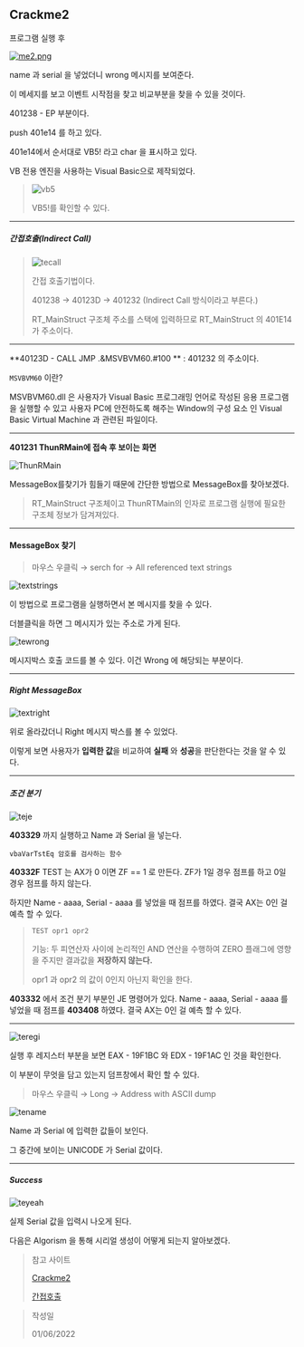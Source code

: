 ## Crackme2

프로그램 실행 후

[![me2.png](https://raw.githubusercontent.com/sosouni14/image_server/main/image_rev/me2.png)](https://postimg.cc/qtXY5vTZ)

name 과 serial 을 넣었더니 wrong 메시지를 보여준다.

이 메세지를 보고 이벤트 시작점을 찾고 비교부분을 찾을 수 있을 것이다.

401238 - EP 부분이다.

push 401e14 를 하고 있다.

401e14에서 순서대로 VB5! 라고 char 을 표시하고 있다.

VB 전용 엔진을 사용하는 Visual Basic으로 제작되었다. 

> ![vb5](https://raw.githubusercontent.com/sosouni14/image_server/main/image_rev/vb5.PNG)
>
> VB5!를 확인할 수 있다.

---

##### 간접호출(Indirect Call)

> ![tecall](https://raw.githubusercontent.com/sosouni14/image_server/main/image_rev/tecall.PNG)
>
> 간접 호출기법이다.
>
> 401238 → 40123D → 401232 (Indirect Call 방식이라고 부른다.)
>
> RT_MainStruct 구조체 주소를 스택에 입력하므로  RT_MainStruct 의 401E14가 주소이다.

---

**40123D - CALL JMP .&MSVBVM60.#100 ** : 401232 의 주소이다.

`MSVBVM60` 이란?

MSVBVM60.dll 은 사용자가 Visual Basic 프로그래밍 언어로 작성된 응용 프로그램을 실행할 수 있고 사용자 PC에 안전하도록 해주는 Window의 구성 요소 인 Visual Basic Virtual Machine 과 관련된 파일이다.

---

**401231 ThunRMain에 접속 후 보이는 화면**

![ThunRMain](https://raw.githubusercontent.com/sosouni14/image_server/main/image_rev/image-20220103170618158.png)

MessageBox를찾기가 힘들기 때문에 간단한 방법으로 MessageBox를 찾아보겠다.

> RT_MainStruct 구조체이고 ThunRTMain의 인자로 프로그램 실행에 필요한 구조체 정보가 담겨져있다.

---



#### MessageBox 찾기

> 마우스 우클릭 → serch for → All referenced text strings



![textstrings](https://raw.githubusercontent.com/sosouni14/image_server/main/image_rev/textstrings.PNG)

이 방법으로 프로그램을 실행하면서 본 메시지를 찾을 수 있다.

더블클릭을 하면 그 메시지가 있는 주소로 가게 된다.

![tewrong](https://raw.githubusercontent.com/sosouni14/image_server/main/image_rev/tewrong.PNG)

메시지박스 호출 코드를 볼 수 있다. 이건 Wrong 에 해당되는 부분이다. 

---

##### Right MessageBox

![textright](https://raw.githubusercontent.com/sosouni14/image_server/main/image_rev/textright.PNG)

위로 올라갔더니 Right 메시지 박스를 볼 수 있었다.

이렇게 보면 사용자가 **입력한 값**을 비교하여 **실패** 와 **성공**을 판단한다는 것을 알 수 있다.

---

##### 조건 분기

![teje](https://raw.githubusercontent.com/sosouni14/image_server/main/image_rev/teje.PNG)

**403329** 까지 실행하고 Name 과 Serial 을 넣는다. 

`vbaVarTstEq 암호를 검사하는 함수`

**40332F** TEST 는 AX가 0 이면 ZF == 1 로 만든다. ZF가 1일 경우 점프를 하고 0일 경우 점프를 하지 않는다. 

하지만 Name - aaaa, Serial - aaaa 를 넣었을 때 점프를 하였다. 결국 AX는 0인 걸 예측 할 수 있다.

> `TEST opr1 opr2`
>
> 기능: 두 피연산자 사이에 논리적인 AND 연산을 수행하여 ZERO 플래그에 영향을 주지만 결과값을 **저장하지 않는다.**
>
> opr1 과 opr2 의 값이 0인지 아닌지 확인을 한다.

**403332** 에서 조건 분기 부분인 JE 명령어가 있다.  Name - aaaa, Serial - aaaa 를 넣었을 때 점프를 **403408** 하였다. 결국 AX는 0인 걸 예측 할 수 있다.

---

![teregi](https://raw.githubusercontent.com/sosouni14/image_server/main/image_rev/teregi.PNG)

실행 후 레지스터 부분을 보면 EAX - 19F1BC 와 EDX - 19F1AC 인 것을 확인한다.

이 부분이 무엇을 담고 있는지 덤프창에서 확인 할 수 있다.

> 마우스 우클릭 → Long → Address with ASCII dump

![tename](https://raw.githubusercontent.com/sosouni14/image_server/main/image_rev/tename.PNG)

Name 과 Serial 에 입력한 값들이 보인다.

그 중간에 보이는 UNICODE 가 Serial 값이다.

---

##### Success

![teyeah](https://raw.githubusercontent.com/sosouni14/image_server/main/image_rev/teyeah.PNG)

실제 Serial 값을 입력시 나오게 된다.

다음은 Algorism 을 통해 시리얼 생성이 어떻게 되는지 알아보겠다.





> 참고 사이트
>
> [Crackme2](https://blog.naver.com/hungjaksm/40201288214)
>
> [간접호출](https://mm0ck3r.blog/46)



> 작성일
>
> 01/06/2022

